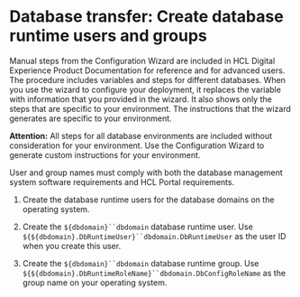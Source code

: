 # Database transfer: Create database runtime users and groups

Manual steps from the Configuration Wizard are included in HCL Digital Experience Product Documentation for reference and for advanced users. The procedure includes variables and steps for different databases. When you use the wizard to configure your deployment, it replaces the variable with information that you provided in the wizard. It also shows only the steps that are specific to your environment. The instructions that the wizard generates are specific to your environment.

**Attention:** All steps for all database environments are included without consideration for your environment. Use the Configuration Wizard to generate custom instructions for your environment.

User and group names must comply with both the database management system software requirements and HCL Portal requirements.

1.  Create the database runtime users for the database domains on the operating system.

2.  Create the `${dbdomain}``dbdomain` database runtime user. Use `${${dbdomain}.DbRuntimeUser}``dbdomain.DbRuntimeUser` as the user ID when you create this user.

3.  Create the `${dbdomain}``dbdomain` database runtime group. Use `${${dbdomain}.DbRuntimeRoleName}``dbdomain.DbConfigRoleName` as the group name on your operating system.



